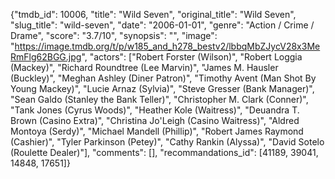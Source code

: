 {"tmdb_id": 10006, "title": "Wild Seven", "original_title": "Wild Seven", "slug_title": "wild-seven", "date": "2006-01-01", "genre": "Action / Crime / Drame", "score": "3.7/10", "synopsis": "", "image": "https://image.tmdb.org/t/p/w185_and_h278_bestv2/lbbqMbZJycV28x3MeRmFlg62BGG.jpg", "actors": ["Robert Forster (Wilson)", "Robert Loggia (Mackey)", "Richard Roundtree (Lee Marvin)", "James M. Hausler (Buckley)", "Meghan Ashley (Diner Patron)", "Timothy Avent (Man Shot By Young Mackey)", "Lucie Arnaz (Sylvia)", "Steve Gresser (Bank Manager)", "Sean Galdo (Stanley the Bank Teller)", "Christopher M. Clark (Conner)", "Tank Jones (Cyrus Woods)", "Heather Kole (Waitress)", "Deuandra T. Brown (Casino Extra)", "Christina Jo'Leigh (Casino Waitress)", "Aldred Montoya (Serdy)", "Michael Mandell (Phillip)", "Robert James Raymond (Cashier)", "Tyler Parkinson (Petey)", "Cathy Rankin (Alyssa)", "David Sotelo (Roulette Dealer)"], "comments": [], "recommandations_id": [41189, 39041, 14848, 17651]}